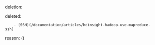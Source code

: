 deletion:

deleted:

		- [SSH](/documentation/articles/hdinsight-hadoop-use-mapreduce-ssh)

reason: ()

